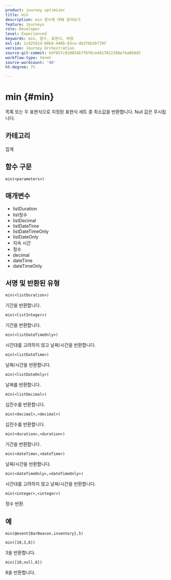 ```yaml
---
product: journey optimizer
title: min
description: min 함수에 대해 알아보기
feature: Journeys
role: Developer
level: Experienced
keywords: min, 함수, 표현식, 여정
exl-id: 1c425d1d-08b4-446b-83ce-db376b2bf39f
version: Journey Orchestration
source-git-commit: bdf857c010854b7f0f6ce4817012398e74a068d5
workflow-type: tm+mt
source-wordcount: '98'
ht-degree: 7%

---
```


# min {#min}

목록 또는 두 표현식으로 지정된 표현식 세트 중 최소값을 반환합니다. Null 값은 무시됩니다.

## 카테고리

집계

## 함수 구문

`min(<parameters>)`

## 매개변수

* listDuration
* list정수
* listDecimal
* listDateTime
* listDateTimeOnly
* listDateOnly
* 지속 시간
* 정수
* decimal
* dateTime
* dateTimeOnly

## 서명 및 반환된 유형

`min(<listDuration>)`

기간을 반환합니다.

`min(<listInteger>)`

기간을 반환합니다.

`min(<listDateTimeOnly>)`

시간대를 고려하지 않고 날짜/시간을 반환합니다.

`min(<listDateTime>)`

날짜/시간을 반환합니다.

`min(<listDateOnly>)`

날짜를 반환합니다.

`min(<listDecimal>)`

십진수를 반환합니다.

`min(<decimal>,<decimal>)`

십진수를 반환합니다.

`min(<duration>,<duration>)`

기간을 반환합니다.

`min(<dateTime>,<dateTime>)`

날짜/시간을 반환합니다.

`min(<dateTimeOnly>,<dateTimeOnly>)`

시간대를 고려하지 않고 날짜/시간을 반환합니다.

`min(<integer>,<integer>)`

정수 반환.

## 예

`min(@event{BarBeacon.inventory},5)`

`min([10,3,8])`

3을 반환합니다.

`min([10,null,8])`

8을 반환합니다.
